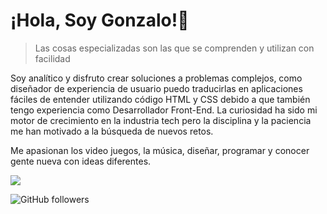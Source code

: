 # ¡Hola, Soy Gonzalo!👋

> Las cosas especializadas son las que se comprenden y utilizan con facilidad

Soy analítico y disfruto crear soluciones a problemas complejos, como diseñador de experiencia de usuario puedo traducirlas en aplicaciones fáciles de entender utilizando código HTML y CSS debido a que también tengo experiencia como Desarrollador Front-End. La curiosidad ha sido mi motor de crecimiento en la industria tech pero la disciplina y la paciencia me han motivado a la búsqueda de nuevos retos.

Me apasionan los video juegos, la música, diseñar, programar y conocer gente nueva con ideas diferentes.

![](https://i.kym-cdn.com/photos/images/original/001/067/706/d8e.gif)

![GitHub followers](https://img.shields.io/github/followers/GonzaloAqui?style=social)

